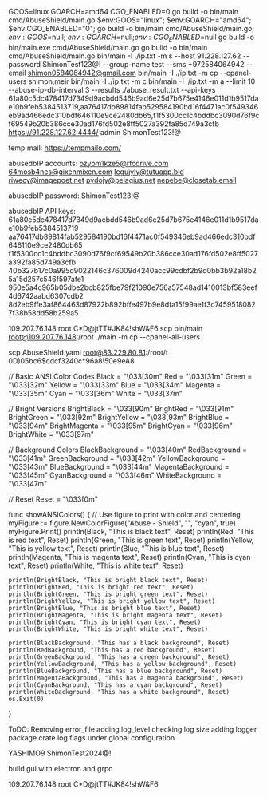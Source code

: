 GOOS=linux GOARCH=amd64 CGO_ENABLED=0 go build -o bin/main cmd/AbuseShield/main.go
$env:GOOS="linux"; $env:GOARCH="amd64"; $env:CGO_ENABLED="0"; go build -o bin/main cmd/AbuseShield/main.go; $env:GOOS=$null; $env:GOARCH=$null;$env:CGO_ENABLED=$null
go build -o bin/main.exe cmd/AbuseShield/main.go
go build -o bin/main cmd/AbuseShield/main.go
bin/main -I ./ip.txt -m s --host 91.228.127.62 --password ShimonTest123@! --group-name test --sms +972584064942 --email shimon0584064942@gmail.com
bin/main -I ./ip.txt -m cp  --cpanel-users shimon,meir
bin/main -I ./ip.txt -m c
bin/main -I ./ip.txt -m a --limit 10 --abuse-ip-db-interval 3 --results ./abuse_result.txt --api-keys 61a80c5dc478417d7349d9acbdd546b9ad6e25d7b675e4146e011d1b9517dae10b9feb5384513719,aa76417db89814fab529584190bd16f4471ac0f549346eb9ad466edc310bdf646110e9ce2480db65,f1f5300cc1c4bddbc3090d76f9cf69549b20b386cce30ad176fd502e8ff5027a392fa85d749a3cfb
https://91.228.127.62:4444/
admin
ShimonTest123!@

temp mail:
https://tempmailo.com/

abusedbIP accounts:
ozyom1kze5@rfcdrive.com
64mosb4nes@gixenmixen.com
legujyly@tutuapp.bid
riwecy@imagepoet.net
pydojy@pelagius.net
nepebe@closetab.email

abusedbIP password:
ShimonTest123!@

abusedbIP API keys:
61a80c5dc478417d7349d9acbdd546b9ad6e25d7b675e4146e011d1b9517dae10b9feb5384513719
aa76417db89814fab529584190bd16f4471ac0f549346eb9ad466edc310bdf646110e9ce2480db65
f1f5300cc1c4bddbc3090d76f9cf69549b20b386cce30ad176fd502e8ff5027a392fa85d749a3cfb
40b327b17c0a995d9022146c376009d4240acc99cdbf2b9d0bb3b92a18b25a15d257c546f597afe1
950e5a4c965b05dbe2bcb825fbe79f21090e756a57548ad1410013bf583eef4d6742aabd6307cdb2
8d2eb9ffe3af864463d87922b892bffe497b9e8dfa15f99ae1f3c74595180827f38b58dd58b259a5

109.207.76.148
root
C*D@jtTT#JK84!shW&F6
scp bin/main root@109.207.76.148:/root
./main  -m cp --cpanel-all-users

scp AbuseShield.yaml root@83.229.80.81:/root/t
0D)05bc6$cdcf3240c*96a8!50e9eA8

// Basic ANSI Color Codes
Black   = "\033[30m"
Red     = "\033[31m"
Green   = "\033[32m"
Yellow  = "\033[33m"
Blue    = "\033[34m"
Magenta = "\033[35m"
Cyan    = "\033[36m"
White   = "\033[37m"

// Bright Versions
BrightBlack   = "\033[90m"
BrightRed     = "\033[91m"
BrightGreen   = "\033[92m"
BrightYellow  = "\033[93m"
BrightBlue    = "\033[94m"
BrightMagenta = "\033[95m"
BrightCyan    = "\033[96m"
BrightWhite   = "\033[97m"

// Background Colors
BlackBackground   = "\033[40m"
RedBackground     = "\033[41m"
GreenBackground   = "\033[42m"
YellowBackground  = "\033[43m"
BlueBackground    = "\033[44m"
MagentaBackground = "\033[45m"
CyanBackground    = "\033[46m"
WhiteBackground   = "\033[47m"

// Reset
Reset = "\033[0m"


func showANSIColors() {
	// Use figure to print with color and centering
	myFigure := figure.NewColorFigure("Abuse - Shield", "", "cyan", true)
	myFigure.Print()
	println(Black, "This is black text", Reset)
	println(Red, "This is red text", Reset)
	println(Green, "This is green text", Reset)
	println(Yellow, "This is yellow text", Reset)
	println(Blue, "This is blue text", Reset)
	println(Magenta, "This is magenta text", Reset)
	println(Cyan, "This is cyan text", Reset)
	println(White, "This is white text", Reset)

	println(BrightBlack, "This is bright black text", Reset)
	println(BrightRed, "This is bright red text", Reset)
	println(BrightGreen, "This is bright green text", Reset)
	println(BrightYellow, "This is bright yellow text", Reset)
	println(BrightBlue, "This is bright blue text", Reset)
	println(BrightMagenta, "This is bright magenta text", Reset)
	println(BrightCyan, "This is bright cyan text", Reset)
	println(BrightWhite, "This is bright white text", Reset)

	println(BlackBackground, "This has a black background", Reset)
	println(RedBackground, "This has a red background", Reset)
	println(GreenBackground, "This has a green background", Reset)
	println(YellowBackground, "This has a yellow background", Reset)
	println(BlueBackground, "This has a blue background", Reset)
	println(MagentaBackground, "This has a magenta background", Reset)
	println(CyanBackground, "This has a cyan background", Reset)
	println(WhiteBackground, "This has a white background", Reset)
	os.Exit(0)

}



ToDO:
Removing error_file
adding log_level
checking log size
adding logger package
crate log flags under global configuration


YASHIMO9
ShimonTest2024@!


build gui with electron and grpc



109.207.76.148
root
C*D@jtTT#JK84!shW&F6